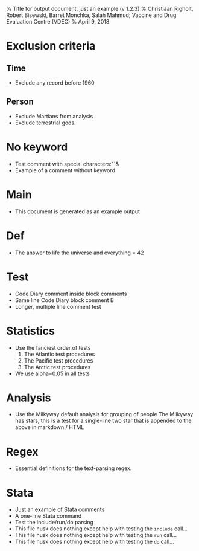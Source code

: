 % Title for output document, just an example (v 1.2.3)
% Christiaan Righolt, Robert Bisewski, Barret Monchka, Salah Mahmud; Vaccine and Drug Evaluation Centre (VDEC)
% April 9, 2018

# Exclusion criteria

## Time
* Exclude any record before 1960

## Person
* Exclude Martians from analysis
* Exclude terrestrial gods.

# No keyword
* Test comment with special characters:"`&
* Example of a comment without keyword

# Main
* This document is generated as an example output

# Def
* The answer to life the universe and everything = 42

# Test
* Code Diary comment inside block comments
* Same line Code Diary block comment B
* Longer, multiple line comment test

# Statistics
* Use the fanciest order of tests
  1. The Atlantic test procedures
  2. The Pacific test procedures
  3. The Arctic test procedures
* We use alpha=0.05 in all tests

# Analysis
* Use the Milkyway default analysis for grouping of people
  The Milkyway has stars, this is a test for a single-line two star that is appended to the above in markdown / HTML

# Regex
* Essential definitions for the text-parsing regex.

# Stata
* Just an example of Stata comments
* A one-line Stata command
* Test the include/run/do parsing
* This file husk does nothing except help with testing the `include` call...
* This file husk does nothing except help with testing the `run` call...
* This file husk does nothing except help with testing the `do` call...


